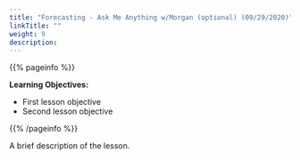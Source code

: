 ```yaml
---
title: "Forecasting - Ask Me Anything w/Morgan (optional) (09/29/2020)"
linkTitle: ""
weight: 9
description:
---
```


{{% pageinfo %}}

**Learning Objectives:**
* First lesson objective
* Second lesson objective

{{% /pageinfo %}}

A brief description of the lesson.
